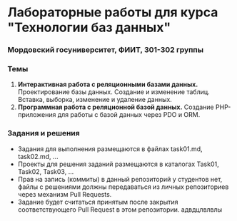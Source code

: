 # Лабораторные работы для курса "Технологии баз данных"
### Мордовский госуниверситет, ФИИТ, 301-302 группы

### Темы
1. **Интерактивная работа с реляционными базами данных.** Проектирование базы данных. Создание и изменение таблиц. Вставка, выборка, изменение и удаление данных. 
2. **Программная работа с реляционной базой данных.** Создание PHP-приложения для работы с базой данных через PDO и ORM.

### Задания и решения
* Задания для выполнения размещаются в файлах task01.md, task02.md, ...
* Проекты для решения заданий размещаются в каталогах Task01, Task02, Task03, ...
* Прав на запись (коммиты) в данный репозиторий у студентов нет, файлы с решениями должны передаваться из личных репозиториев через механизм Pull Requests.
* Задание будет считаться принятым после закрытия соответствующего Pull Request в этом репозитории.
адвдцлвлвлы
